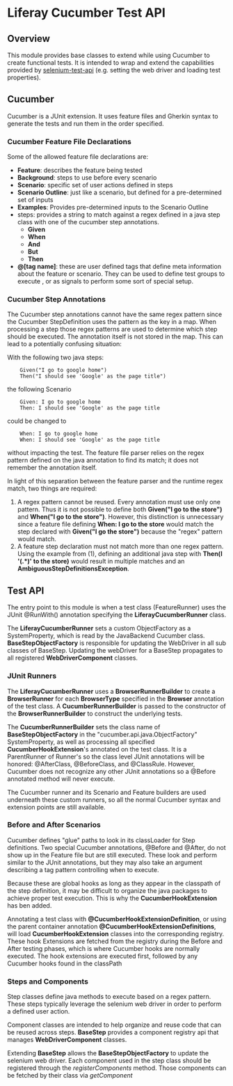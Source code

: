 # Liferay Cucumber Test API

## Overview

This module provides base classes to extend while using Cucumber to create
functional tests. It is intended to wrap and extend the capabilities provided by
 [selenium-test-api](/modules/tests/functional/selenium-test-api/README.md) (e.g. setting the web driver and loading test properties).

## Cucumber

Cucumber is a JUnit extension. It uses feature files and Gherkin syntax to
generate the tests and run them in the order specified.

### Cucumber Feature File Declarations

Some of the allowed feature file declarations are:
- **Feature**: describes the feature being tested
- **Background**: steps to use before every scenario
- **Scenario**: specific set of user actions defined in steps
- **Scenario Outline**: just like a scenario, but defined for a pre-determined
set of inputs
- **Examples**: Provides pre-determined inputs to the Scenario Outline
- steps: provides a string to match against a regex defined in a java step
class with one of the cucumber step annotations.
    - **Given**
    - **When**
    - **And**
    - **But**
    - **Then**
- **@\[tag name\]**: these are user defined tags that define meta information
about the feature or scenario. They can be used to define test groups to execute
, or as signals to perform some sort of special setup.

### Cucumber Step Annotations

The Cucumber step annotations cannot have the same regex pattern since the
Cucumber StepDefinition uses the pattern as the key in a map. When processing a
step those regex patterns are used to determine which step should be executed.
The annotation itself is not stored in the map. This can lead to a potentially
confusing situation:

With the following two java steps:
```
    Given("I go to google home")
    Then("I should see 'Google' as the page title")
```
the following Scenario

```
    Given: I go to google home
    Then: I should see 'Google' as the page title
```
could be changed to

```
    When: I go to google home
    When: I should see 'Google' as the page title
```
without impacting the test. The feature file parser relies on the regex pattern
defined on the java annotation to find its match; it does not remember the
annotation itself.

In light of this separation between the feature parser and the runtime regex
match, two things are required:
1) A regex pattern cannot be reused. Every annotation must use only one pattern.
Thus it is not possible to define both **Given("I go to the store")** and
**When("I go to the store")**. However, this distinction is unnecessary since a
feature file defining **When: I go to the store** would match the step declared
with **Given("I go the store")** because the "regex" pattern would match.
2) A feature step declaration must not match more than one regex pattern. Using
the example from (1), defining an additional java step with
**Then(I '(.\*)' to the store)** would result in multiple matches and an
**AmbiguousStepDefinitionsException**.

## Test API

The entry point to this module is when a test class (FeatureRunner) uses the
JUnit @RunWith() annotation specifying the **LiferayCucumberRunner** class.

The **LiferayCucumberRunner** sets a custom ObjectFactory as a SystemProperty,
which is read by the JavaBackend Cucumber class. **BaseStepObjectFactory** is
responsible for updating the WebDriver in all sub classes of BaseStep. Updating
the webDriver for a BaseStep propagates to all registered **WebDriverComponent**
classes.

### JUnit Runners

The **LiferayCucumberRunner** uses a **BrowserRunnerBuilder** to create a
**BrowserRunner** for each **BrowserType** specified in the **Browser**
annotation of the test class. A **CucumberRunnerBuilder** is passed to the
constructor of the **BrowserRunnerBuilder** to construct the underlying tests.

The **CucumberRunnerBuilder** sets the class name of **BaseStepObjectFactory**
in the "cucumber.api.java.ObjectFactory" SystemProperty, as well as processing
all specified **CucumberHookExtension**'s annotated on the test class. It is a
ParentRunner of Runner's so the class level JUnit annotations will be honored:
@AfterClass, @BeforeClass, and @ClassRule. However, Cucumber does not recognize
any other JUnit annotations so a @Before annotated method will never execute.

The Cucumber runner and its Scenario and Feature builders are used underneath
these custom runners, so all the normal Cucumber syntax and extension points are
still available.

### Before and After Scenarios

Cucumber defines "glue" paths to look in its classLoader for Step definitions.
Two special Cucumber annotations, @Before and @After, do not show up in the
Feature file but are still executed. These look and perform similar to the JUnit
annotations, but they may also take an argument describing a tag pattern
controlling when to execute.

Because these are global hooks as long as they appear in the classpath of the
step definition, it may be difficult to organize the java packages to achieve
proper test execution. This is why the **CucumberHookExtension** has ben added.

Annotating a test class with **@CucumberHookExtensionDefinition**, or using the
parent container annotation **@CucumberHookExtensionDefinitions**, will load
**CucumberHookExtension** classes into the corresponding registry. These hook
Extensions are fetched from the registry during the Before and After testing
phases, which is where Cucumber hooks are normally executed. The hook extensions
are executed first, followed by any Cucumber hooks found in the classPath

### Steps and Components

Step classes define java methods to execute based on a regex pattern. These
steps typically leverage the selenium web driver in order to perform a defined
user action.

Component classes are intended to help organize and reuse code that can be
reused across steps. **BaseStep** provides a component registry api that manages
**WebDriverComponent** classes.

Extending **BaseStep** allows the **BaseStepObjectFactory** to update the
selenium web driver. Each component used in the step class should be registered
through the *registerComponents* method. Those components can be fetched by
their class via *getComponent*